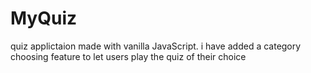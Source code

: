 # MyQuiz

quiz applictaion made with vanilla JavaScript.
i have added a category choosing feature to let users play the quiz of their choice
